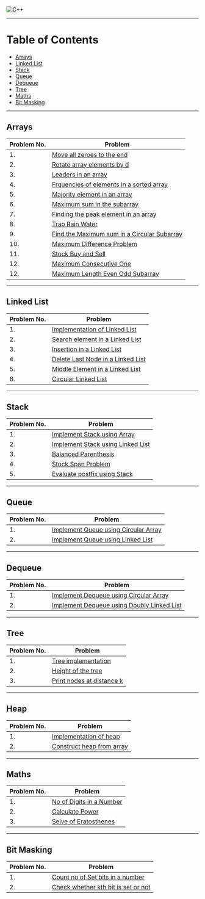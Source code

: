 <img alt="C++" src="https://img.shields.io/badge/c++-%2300599C.svg?style=for-the-badge&logo=c%2B%2B&logoColor=white"/> 
<!-- [<img alt="GitHub" src="https://img.shields.io/badge/github-%23121011.svg?style=for-the-badge&logo=github&logoColor=white"/>] -->

---

# Table of Contents

- [Arrays](#arrays)
- [Linked List](#linked-list)
- [Stack](#stack)
- [Queue](#queue)
- [Dequeue](#dequeue)
- [Tree](#tree)
- [Maths](#maths)
- [Bit Masking](#bit-masking)

---

## Arrays

| Problem No. | Problem                                                                                                                                   |
| :---------- | ----------------------------------------------------------------------------------------------------------------------------------------- |
| 1.          | [Move all zeroes to the end ](https://github.com/master-coding/Data-Structures/blob/main/array/zeroes_to_end.cpp)                         |
| 2.          | [Rotate array elements by d](https://github.com/master-coding/Data-Structures/blob/main/array/rotate_by_d.cpp)                            |
| 3.          | [Leaders in an array](https://github.com/master-coding/Data-Structures/blob/main/array/leaders.cpp)                                       |
| 4.          | [Frquencies of elements in a sorted array](https://github.com/master-coding/Data-Structures/blob/main/array/frequencies_sorted_array.cpp) |
| 5.          | [Majority element in an array](https://github.com/master-coding/Data-Structures/blob/main/array/majority.cpp)                             |
| 6.          | [Maximum sum in the subarray](https://github.com/master-coding/Data-Structures/blob/main/array/maxSumSubarray.cpp)                        |
| 7.          | [Finding the peak element in an array](https://github.com/master-coding/Data-Structures/blob/main/array/peakElement.cpp)                  |
| 8.          | [Trap Rain Water](https://github.com/master-coding/Data-Structures/blob/main/array/trapRainWater.cpp)                                     |
| 9.          | [Find the Maximum sum in a Circular Subarray](https://github.com/master-coding/Data-Structures/blob/main/array/maxCircularSum.cpp)        |
| 10.         | [Maximum Difference Problem](https://github.com/master-coding/Data-Structures/blob/main/array/maximum_difference_problem.cpp)             |
| 11.         | [Stock Buy and Sell](https://github.com/master-coding/Data-Structures/blob/main/array/stock_buy_sell.cpp)                                 |
| 12.         | [Maximum Consecutive One](https://github.com/master-coding/Data-Structures/blob/main/array/maxConsecutiveOne.cpp)                         |
| 12.         | [Maximum Length Even Odd Subarray](https://github.com/master-coding/Data-Structures/blob/main/array/maxLenEvenOdd.cpp)                    |

---

## Linked List

| Problem No. | Problem                                                                                                                          |
| :---------- | -------------------------------------------------------------------------------------------------------------------------------- |
| 1.          | [Implementation of Linked List](https://github.com/master-coding/Data-Structures/blob/main/Linked%20List/implementation.cpp)     |
| 2.          | [Search element in a Linked List](https://github.com/master-coding/Data-Structures/blob/main/Linked%20List/searchElement.cpp)    |
| 3.          | [Insertion in a Linked List](https://github.com/master-coding/Data-Structures/blob/main/Linked%20List/insertion.cpp)             |
| 4.          | [Delete Last Node in a Linked List](https://github.com/master-coding/Data-Structures/blob/main/Linked%20List/deleteLastNode.cpp) |
| 5.          | [Middle Element in a Linked List](https://github.com/master-coding/Data-Structures/blob/main/Linked%20List/middleElement.cpp)    |
| 6.          | [Circular Linked List](https://github.com/master-coding/Data-Structures/blob/main/Linked%20List/circularLinkedList.cpp)          |

---

## Stack

| Problem No. | Problem                                                                                                                   |
| :---------- | ------------------------------------------------------------------------------------------------------------------------- |
| 1.          | [Implement Stack using Array](https://github.com/master-coding/Data-Structures/blob/main/Stack/usingArray.cpp)            |
| 2.          | [Implement Stack using Linked List](https://github.com/master-coding/Data-Structures/blob/main/Stack/usingLinkedList.cpp) |
| 3.          | [Balanced Parenthesis](https://github.com/master-coding/Data-Structures/blob/main/Stack/balanced_parenthesis.cpp)         |
| 4.          | [Stock Span Problem](https://github.com/master-coding/Data-Structures/blob/main/Stack/stock_span.cpp)                     |
| 5.          | [Evaluate postfix using Stack](https://github.com/master-coding/Data-Structures/blob/main/Stack/evaluate_postfix.cpp)     |

---

## Queue

| Problem No. | Problem                                                                                                                         |
| :---------- | ------------------------------------------------------------------------------------------------------------------------------- |
| 1.          | [Implement Queue using Circular Array](https://github.com/master-coding/Data-Structures/blob/main/Queue/usingCircularArray.cpp) |
| 2.          | [Implement Queue using Linked List](https://github.com/master-coding/Data-Structures/blob/main/Queue/usingLinkedList.cpp)       |

---

## Dequeue

| Problem No. | Problem                                                                                                                                  |
| :---------- | ---------------------------------------------------------------------------------------------------------------------------------------- |
| 1.          | [Implement Dequeue using Circular Array](https://github.com/master-coding/Data-Structures/blob/main/Deque/usingCircularArray.cpp)        |
| 2.          | [Implement Dequeue using Doubly Linked List](https://github.com/master-coding/Data-Structures/blob/main/Deque/usingDoublyLinkedList.cpp) |

---

## Tree

| Problem No. | Problem                                                                                                     |
| :---------- | ----------------------------------------------------------------------------------------------------------- |
| 1.          | [Tree implementation](https://github.com/master-coding/Data-Structures/blob/main/Tree/sample_tree.cpp)      |
| 2.          | [Height of the tree](https://github.com/master-coding/Data-Structures/blob/main/Tree/height_tree.cpp)       |
| 3.          | [Print nodes at distance k](https://github.com/master-coding/Data-Structures/blob/main/Tree/nodes_at_k.cpp) |

---

## Heap

| Problem No. | Problem                                                                                                        |
| :---------- | -------------------------------------------------------------------------------------------------------------- |
| 1.          | [Implementation of heap](https://github.com/master-coding/Data-Structures/blob/main/Heap/implementation.cpp)   |
| 2.          | [Construct heap from array](https://github.com/master-coding/Data-Structures/blob/main/Heap/heapFromArray.cpp) |

---

## Maths

| Problem No. | Problem                                                                                                           |
| :---------- | ----------------------------------------------------------------------------------------------------------------- |
| 1.          | [No of Digits in a Number](https://github.com/master-coding/Data-Structures/blob/main/Maths/noOfDigits.cpp)       |
| 2.          | [Calculate Power](https://github.com/master-coding/Data-Structures/blob/main/Maths/power.cpp)                     |
| 3.          | [Seive of Eratosthenes](https://github.com/master-coding/Data-Structures/blob/main/Maths/seiveOfEratosthenes.cpp) |

---

## Bit Masking

| Problem No. | Problem                                                                                                                       |
| :---------- | ----------------------------------------------------------------------------------------------------------------------------- |
| 1.          | [Count no of Set bits in a number](https://github.com/master-coding/Data-Structures/blob/main/Bit%20Masking/countSetBits.cpp) |
| 2.          | [Check whether kth bit is set or not](https://github.com/master-coding/Data-Structures/blob/main/Maths/kBitSetOrNot.cpp)      |
